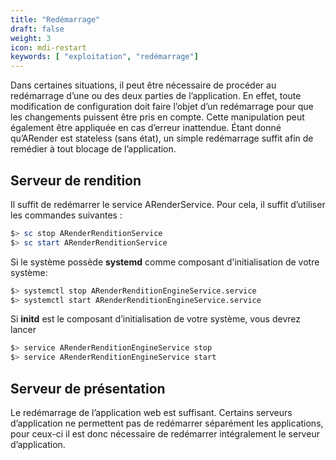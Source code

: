 ```yaml
---
title: "Redémarrage"
draft: false
weight: 3
icon: mdi-restart
keywords: [ "exploitation", "redémarrage"]
---
```


Dans certaines situations, il peut être nécessaire de procéder au
redémarrage d’une ou des deux parties de l’application. En effet, toute
modification de configuration doit faire l’objet d’un redémarrage pour
que les changements puissent être pris en compte. Cette manipulation
peut également être appliquée en cas d’erreur inattendue. Étant donné
qu’ARender est stateless (sans état), un simple redémarrage suffit
afin de remédier à tout blocage de l’application.

## Serveur de rendition

Il suffit de redémarrer le service ARenderService. Pour cela, il suffit
d’utiliser les commandes suivantes :


```powershell
$> sc stop ARenderRenditionService
$> sc start ARenderRenditionService
```


Si le système possède **systemd** comme composant d'initialisation de votre système:

```bash
$> systemctl stop ARenderRenditionEngineService.service
$> systemctl start ARenderRenditionEngineService.service
```

Si **initd** est le composant d’initialisation de votre système, vous devrez lancer 

```bash
$> service ARenderRenditionEngineService stop
$> service ARenderRenditionEngineService start
```


## Serveur de présentation

Le redémarrage de l’application web est suffisant. Certains serveurs d’application
ne permettent pas de redémarrer séparément les applications, pour
ceux-ci il est donc nécessaire de redémarrer intégralement le serveur
d’application.
